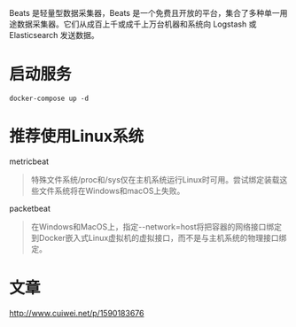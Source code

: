 Beats 是轻量型数据采集器，Beats 是一个免费且开放的平台，集合了多种单一用途数据采集器。它们从成百上千或成千上万台机器和系统向 Logstash 或 Elasticsearch 发送数据。

# 启动服务
```
docker-compose up -d
```

# 推荐使用Linux系统

metricbeat
> 特殊文件系统/proc和/sys仅在主机系统运行Linux时可用。尝试绑定装载这些文件系统将在Windows和macOS上失败。

packetbeat
> 在Windows和MacOS上，指定--network=host将把容器的网络接口绑定到Docker嵌入式Linux虚拟机的虚拟接口，而不是与主机系统的物理接口绑定。

# 文章
http://www.cuiwei.net/p/1590183676